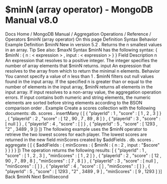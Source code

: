 # $minN (array operator) - MongoDB Manual v8.0


Docs Home / MongoDB Manual / Aggregation Operations / Reference / Operators $minN (array operator) On this page Definition Syntax Behavior Example Definition $minN New in version 5.2 . Returns the n smallest values in an array. Tip See also: $maxN Syntax $minN has the following syntax: { $minN : { n : < expression > , input : < expression > } } Field Description n An expression that resolves to a
positive integer. The integer specifies the number of array elements
that $minN returns. input An expression that resolves to the
array from which to return the minimal n elements. Behavior You cannot specify a value of n less than 1 . $minN filters out null values found in the input array. If the specified n is greater than or equal to the number of elements
in the input array, $minN returns all elements in the input array. If input resolves to a non-array value, the aggregation
operation errors. If input contains both numeric and string elements, the numeric elements
are sorted before string elements according to the BSON comparison order . Example Create a scores collection with the following documents: db. scores . insertMany ( [ { "playerId" : 1 , "score" : [ 1 , 2 , 3 ] } , { "playerId" : 2 , "score" : [ 12 , 90 , 7 , 89 , 8 ] } , { "playerId" : 3 , "score" : [ null ] } , { "playerId" : 4 , "score" : [ ] } , { "playerId" : 5 , "score" : [ 1293 , "2" , 3489 , 9 ]} ]) The following example uses the $minN operator to retrieve the two
lowest scores for each player. The lowest scores are returned in the new field minScores created by $addFields . db. scores . aggregate ( [ { $addFields : { minScores : { $minN : { n : 2 , input : "$score" } } } } ]) The operation returns the following results: [ { "playerId" : 1 , "score" : [ 1 , 2 , 3 ] , "minScores" : [ 1 , 2 ] } , { "playerId" : 2 , "score" : [ 12 , 90 , 7 , 89 , 8 ] , "minScores" : [ 7 , 8 ] } , { "playerId" : 3 , "score" : [ null ] , "minScores" : [ ] } , { "playerId" : 4 , "score" : [ ] , "minScores" : [ ] } , { "playerId" : 5 , "score" : [ 1293 , "2" , 3489 , 9 ] , "minScores" : [ 9 , 1293 ] }] Back $minN Next $millisecond
